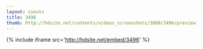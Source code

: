```yaml
---
layout: sieutv
title: 3496
thumb: http://hdsite.net/contents/videos_screenshots/3000/3496/preview_360p.mp4.jpg
---
```

{% include iframe src='http://hdsite.net/embed/3496' %}
 
